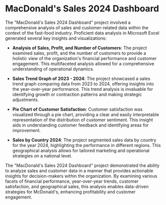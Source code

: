 
# **MacDonald's Sales 2024 Dashboard**

The "MacDonald's Sales 2024 Dashboard" project involved a comprehensive analysis of sales and customer-related data within the context of the fast-food industry. Proficient data analysis in Microsoft Excel generated several key insights and visualizations:

- **Analysis of Sales, Profit, and Number of Customers**: The project examined sales, profit, and the number of customers to provide a holistic view of the organization's financial performance and customer engagement. This multifaceted analysis allowed for a comprehensive understanding of operational dynamics.

- **Sales Trend Graph of 2023 - 2024**: The project showcased a sales trend graph comparing data from 2023 to 2024, offering insights into the year-over-year performance. This trend analysis is invaluable for identifying growth or contraction patterns and making strategic adjustments.

- **Pie Chart of Customer Satisfaction**: Customer satisfaction was visualized through a pie chart, providing a clear and easily interpretable representation of the distribution of customer sentiment. This insight aids in understanding customer feedback and identifying areas for improvement.

- **Sales by Country 2024**: The project segmented sales data by country for the year 2024, highlighting the performance in different regions. This geographical analysis allows for tailored marketing and operational strategies on a national level.

The "MacDonald's Sales 2024 Dashboard" project demonstrated the ability to analyze sales and customer data in a manner that provides actionable insights for decision-makers within the organization. By examining various facets of financial performance, year-over-year trends, customer satisfaction, and geographical sales, this analysis enables data-driven strategies for McDonald's, enhancing profitability and customer engagement.
